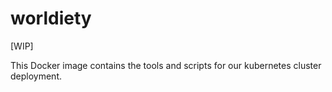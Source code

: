 # worldiety

[WIP]

This Docker image contains the tools and scripts for our kubernetes cluster deployment.
